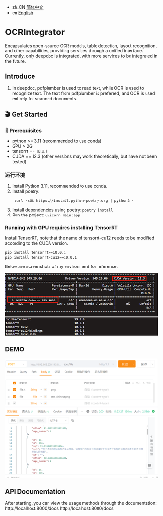 - zh_CN [简体中文](README.zh.md)
- en [English](README.md)
# OCRIntegrator
Encapsulates open-source OCR models, table detection, layout recognition, and other capabilities, 
providing services through a unified interface. Currently, only deepdoc is integrated, 
with more services to be integrated in the future.

## Introduce
1. In deepdoc, pdfplumber is used to read text, while OCR is used to recognize text.
    The text from pdfplumber is preferred, and OCR is used entirely for scanned documents.
## 🎬 Get Started
### 📝 Prerequisites
* python >= 3.11  (recommended to use conda)
* GPU > 2G
* tensorrt == 10.0.1  
* CUDA == 12.3  (other versions may work theoretically, but have not been tested)
### 运行环境
1. Install Python 3.11, recommended to use conda.
2. Install poetry:
   ```shell
    curl -sSL https://install.python-poetry.org | python3 -
    ```
3. Install dependencies using poetry:
    `poetry install `
4. Run the project:
    `uvicorn main:app`

### Running with GPU requires installing TensorRT
Install TensorRT, note that the name of tensorrt-cu12 needs to be modified according to the CUDA version.
   ```shell
   pip install tensorrt==10.0.1
   pip install tensorrt-cu12==10.0.1
   ```
Below are screenshots of my environment for reference:

![img.png](imgs/nvidia-smi.png)
![img.png](imgs/tensorrt_version.png)

## DEMO
![img.png](imgs/demo.png)

## API Documentation
After starting, you can view the usage methods through the documentation: http://localhost:8000/docs
http://localhost:8000/docs

